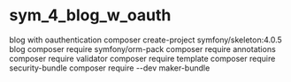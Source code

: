 # sym_4_blog_w_oauth
blog with oauthentication
composer create-project symfony/skeleton:4.0.5 blog
composer require symfony/orm-pack
composer require annotations
composer require validator
composer require template
composer require security-bundle
composer require --dev maker-bundle
